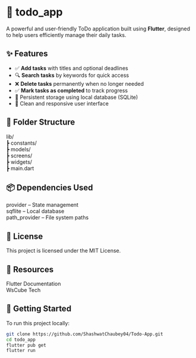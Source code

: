 # 📝 todo_app

A powerful and user-friendly ToDo application built using **Flutter**, designed to help users efficiently manage their daily tasks.



## ✨ Features

- ✅ **Add tasks** with titles and optional deadlines 
- 🔍 **Search tasks** by keywords for quick access  
- ❌ **Delete tasks** permanently when no longer needed  
- ✅ **Mark tasks as completed** to track progress  
- 💾 Persistent storage using local database (SQLite)  
- 📱 Clean and responsive user interface  



## 📂 Folder Structure
lib/
 <br>
 ┣ constants/
 <br>
 ┣ models/  
 ┣ screens/ 
 <br>
 ┣ widgets/  
 ┣ main.dart       



## 📦 Dependencies Used
provider – State management
<br>
sqflite – Local database
<br>
path_provider – File system paths



## 📄 License
This project is licensed under the MIT License.



## 🔗 Resources
Flutter Documentation
<br>
WsCube Tech



## 🚀 Getting Started
To run this project locally:


```bash
git clone https://github.com/ShashwatChaubey04/Todo-App.git
cd todo_app
flutter pub get
flutter run
